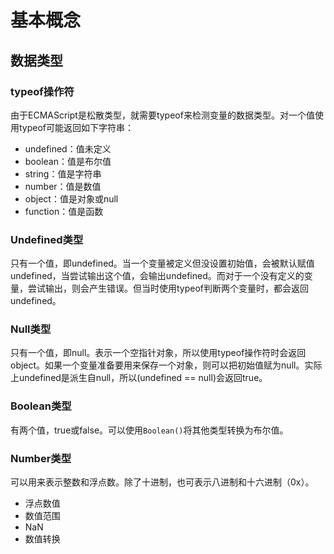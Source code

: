 # 基本概念

## 数据类型

### typeof操作符

由于ECMAScript是松散类型，就需要typeof来检测变量的数据类型。对一个值使用typeof可能返回如下字符串：

* undefined：值未定义
* boolean：值是布尔值
* string：值是字符串
* number：值是数值
* object：值是对象或null
* function：值是函数

### Undefined类型

只有一个值，即undefined。当一个变量被定义但没设置初始值，会被默认赋值undefined，当尝试输出这个值，会输出undefined。而对于一个没有定义的变量，尝试输出，则会产生错误。但当时使用typeof判断两个变量时，都会返回undefined。

### Null类型

只有一个值，即null。表示一个空指针对象，所以使用typeof操作符时会返回object。如果一个变量准备要用来保存一个对象，则可以把初始值赋为null。实际上undefined是派生自null，所以(undefined == null)会返回true。

### Boolean类型

有两个值，true或false。可以使用`Boolean()`将其他类型转换为布尔值。

### Number类型

可以用来表示整数和浮点数。除了十进制，也可表示八进制和十六进制（0x）。

* 浮点数值
* 数值范围
* NaN
* 数值转换